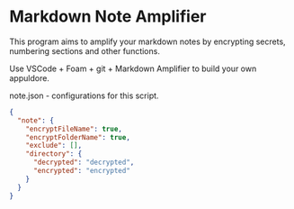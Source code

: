 # Markdown Note Amplifier

This program aims to amplify your markdown notes by encrypting secrets, numbering sections and other functions.

Use VSCode + Foam + git + Markdown Amplifier to build your own appuldore.

note.json - configurations for this script.

```json
{
  "note": {
    "encryptFileName": true,
    "encryptFolderName": true,
    "exclude": [],
    "directory": {
      "decrypted": "decrypted",
      "encrypted": "encrypted"
    }
  }
}
```

